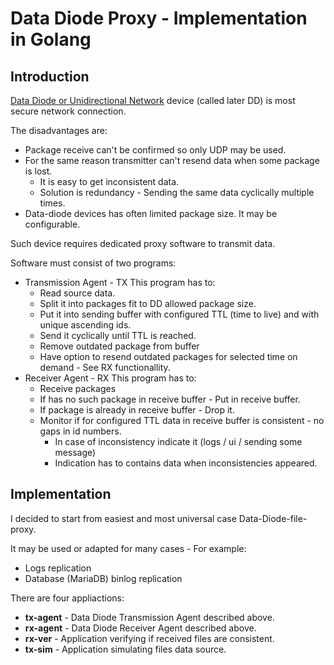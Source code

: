 # Data Diode Proxy - Implementation in Golang

## Introduction

[Data Diode or Unidirectional Network](https://en.wikipedia.org/wiki/Unidirectional_network) device (called later DD) is most secure network connection.

The disadvantages are:

* Package receive can't be confirmed so only UDP may be used.
* For the same reason transmitter can't resend data when some package is lost.
  * It is easy to get inconsistent data.
  * Solution is redundancy - Sending the same data cyclically multiple times.
* Data-diode devices has often limited package size. It may be configurable.

Such device requires dedicated proxy software to transmit data.

Software must consist of two programs:

* Transmission Agent - TX
  This program has to:
  * Read source data.
  * Split it into packages fit to DD allowed package size.
  * Put it into sending buffer with configured TTL (time to live) and with unique ascending ids.
  * Send it cyclically until TTL is reached.
  * Remove outdated package from buffer
  * Have option to resend outdated packages for selected time on demand - See RX functionallity.
* Receiver Agent - RX
  This program has to:
  * Receive packages
  * If has no such package in receive buffer - Put in receive buffer.
  * If package is already in receive buffer - Drop it.
  * Monitor if for configured TTL data in receive buffer is consistent - no gaps in id numbers.
    * In case of inconsistency indicate it (logs / ui / sending some message)
    * Indication has to contains data when inconsistencies appeared.

## Implementation

I decided to start from easiest and most universal case Data-Diode-file-proxy.

It may be used or adapted for many cases - For example:

* Logs replication
* Database (MariaDB) binlog replication

There are four appliactions:

* **tx-agent** - Data Diode Transmission Agent described above.
* **rx-agent** - Data Diode Receiver Agent described above.
* **rx-ver** - Application verifying if received files are consistent.
* **tx-sim** - Application simulating files data source.
